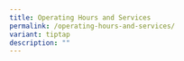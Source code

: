 ```yaml
---
title: Operating Hours and Services
permalink: /operating-hours-and-services/
variant: tiptap
description: ""
---
```

<p></p>